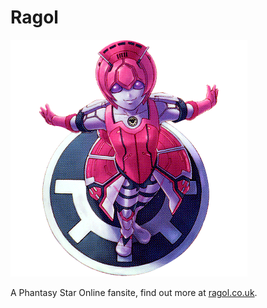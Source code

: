 Ragol
=====

![Ragol](racaseal.png)

A Phantasy Star Online fansite, find out more at [ragol.co.uk](https://ragol.co.uk).
